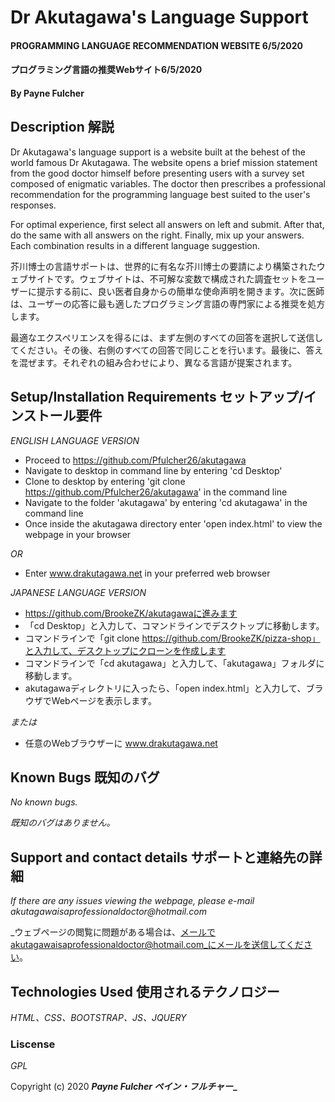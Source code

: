 # Dr Akutagawa's Language Support #

#### PROGRAMMING LANGUAGE RECOMMENDATION WEBSITE 6/5/2020
#### プログラミング言語の推奨Webサイト6/5/2020

#### By Payne Fulcher 

## Description 解説

Dr Akutagawa's language support is a website built at the behest of the world famous Dr Akutagawa.  The website opens a brief mission statement from the good doctor himself before presenting users with a survey set composed of enigmatic variables.  The doctor then prescribes a professional recommendation for the programming language best suited to the user's responses. 

For optimal experience, first select all answers on left and submit.  After that, do the same with all answers on the right.  Finally, mix up your answers.  Each combination results in a different language suggestion. 

芥川博士の言語サポートは、世界的に有名な芥川博士の要請により構築されたウェブサイトです。ウェブサイトは、不可解な変数で構成された調査セットをユーザーに提示する前に、良い医者自身からの簡単な使命声明を開きます。次に医師は、ユーザーの応答に最も適したプログラミング言語の専門家による推​​奨を処方します。

最適なエクスペリエンスを得るには、まず左側のすべての回答を選択して送信してください。その後、右側のすべての回答で同じことを行います。最後に、答えを混ぜます。それぞれの組み合わせにより、異なる言語が提案されます。

## Setup/Installation Requirements セットアップ/インストール要件

_ENGLISH LANGUAGE VERSION_

* Proceed to https://github.com/Pfulcher26/akutagawa
* Navigate to desktop in command line by entering 'cd Desktop'  
* Clone to desktop by entering 'git clone https://github.com/Pfulcher26/akutagawa' in the command line 
* Navigate to the folder 'akutagawa' by entering 'cd akutagawa' in the command line 
* Once inside the akutagawa directory enter 'open index.html' to view the webpage in your browser

_OR_

* Enter www.drakutagawa.net in your preferred web browser 

_JAPANESE LANGUAGE VERSION_ 

* https://github.com/BrookeZK/akutagawaに進みます
* 「cd Desktop」と入力して、コマンドラインでデスクトップに移動します。
* コマンドラインで「git clone https://github.com/BrookeZK/pizza-shop」と入力して、デスクトップにクローンを作成します
* コマンドラインで「cd akutagawa」と入力して、「akutagawa」フォルダに移動します。
* akutagawaディレクトリに入ったら、「open index.html」と入力して、ブラウザでWebページを表示します。

_または_

* 任意のWebブラウザーに www.drakutagawa.net

## Known Bugs 既知のバグ

_No known bugs._

_既知のバグはありません。_


## Support and contact details サポートと連絡先の詳細

_If there are any issues viewing the webpage, please e-mail akutagawaisaprofessionaldoctor@hotmail.com_

_ウェブページの閲覧に問題がある場合は、メールでakutagawaisaprofessionaldoctor@hotmail.com_にメールを送信してください。

## Technologies Used 使用されるテクノロジー

_HTML、CSS、BOOTSTRAP、JS、JQUERY_

### Liscense 

*GPL*

Copyright (c) 2020 **_Payne Fulcher ペイン・フルチャー__**
 
